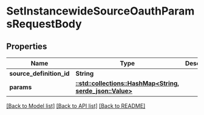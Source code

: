 # SetInstancewideSourceOauthParamsRequestBody

## Properties

Name | Type | Description | Notes
------------ | ------------- | ------------- | -------------
**source_definition_id** | **String** |  | 
**params** | [**::std::collections::HashMap<String, serde_json::Value>**](serde_json::Value.md) |  | 

[[Back to Model list]](../README.md#documentation-for-models) [[Back to API list]](../README.md#documentation-for-api-endpoints) [[Back to README]](../README.md)



